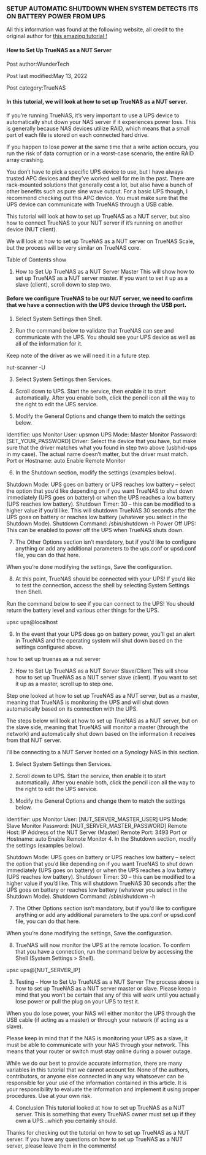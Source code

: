 ### SETUP AUTOMATIC SHUTDOWN WHEN SYSTEM DETECTS ITS ON BATTERY POWER FROM UPS
All this information was found at the following website, all credit to the original author for [this amazing tutorial !](https://www.wundertech.net/how-to-set-up-truenas-as-a-nut-server/)

#### How to Set Up TrueNAS as a NUT Server
Post author:WunderTech

Post last modified:May 13, 2022

Post category:TrueNAS

#### In this tutorial, we will look at how to set up TrueNAS as a NUT server.

If you’re running TrueNAS, it’s very important to use a UPS device to automatically shut down your NAS server if it experiences power loss. This is generally because NAS devices utilize RAID, which means that a small part of each file is stored on each connected hard drive.

If you happen to lose power at the same time that a write action occurs, you run the risk of data corruption or in a worst-case scenario, the entire RAID array crashing.

You don’t have to pick a specific UPS device to use, but I have always trusted APC devices and they’ve worked well for me in the past. There are rack-mounted solutions that generally cost a lot, but also have a bunch of other benefits such as pure sine wave output. For a basic UPS though, I recommend checking out this APC device. You must make sure that the UPS device can communicate with TrueNAS through a USB cable.

This tutorial will look at how to set up TrueNAS as a NUT server, but also how to connect TrueNAS to your NUT server if it’s running on another device (NUT client).

We will look at how to set up TrueNAS as a NUT server on TrueNAS Scale, but the process will be very similar on TrueNAS core.

Table of Contents  show 
1. How to Set Up TrueNAS as a NUT Server Master
This will show how to set up TrueNAS as a NUT server master. If you want to set it up as a slave (client), scroll down to step two.

#### Before we configure TrueNAS to be our NUT server, we need to confirm that we have a connection with the UPS device through the USB port.

1. Select System Settings then Shell.

2. Run the command below to validate that TrueNAS can see and communicate with the UPS. You should see your UPS device as well as all of the information for it.

Keep note of the driver as we will need it in a future step.

nut-scanner -U

3. Select System Settings then Services.

4. Scroll down to UPS. Start the service, then enable it to start automatically. After you enable both, click the pencil icon all the way to the right to edit the UPS service.

5. Modify the General Options and change them to match the settings below.

Identifier: ups
Monitor User: upsmon
UPS Mode: Master
Monitor Password: [SET_YOUR_PASSWORD]
Driver: Select the device that you have, but make sure that the driver matches what you found in step two above (usbhid-ups in my case). The actual name doesn’t matter, but the driver must match.
Port or Hostname: auto
Enable Remote Monitor

6. In the Shutdown section, modify the settings (examples below).

Shutdown Mode: UPS goes on battery or UPS reaches low battery – select the option that you’d like depending on if you want TrueNAS to shut down immediately (UPS goes on battery) or when the UPS reaches a low battery (UPS reaches low battery).
Shutdown Timer: 30 – this can be modified to a higher value if you’d like. This will shutdown TrueNAS 30 seconds after the UPS goes on battery or reaches low battery (whatever you select in the Shutdown Mode).
Shutdown Command: /sbin/shutdown -h
Power Off UPS: This can be enabled to power off the UPS when TrueNAS shuts down.

7. The Other Options section isn’t mandatory, but if you’d like to configure anything or add any additional parameters to the ups.conf or upsd.conf file, you can do that here.

When you’re done modifying the settings, Save the configuration.


8. At this point, TrueNAS should be connected with your UPS! If you’d like to test the connection, access the shell by selecting System Settings then Shell.

Run the command below to see if you can connect to the UPS! You should return the battery level and various other things for the UPS.

upsc ups@localhost

9. In the event that your UPS does go on battery power, you’ll get an alert in TrueNAS and the operating system will shut down based on the settings configured above.

how to set up truenas as a nut server

2. How to Set Up TrueNAS as a NUT Server Slave/Client
This will show how to set up TrueNAS as a NUT server slave (client). If you want to set it up as a master, scroll up to step one.

Step one looked at how to set up TrueNAS as a NUT server, but as a master, meaning that TrueNAS is monitoring the UPS and will shut down automatically based on its connection with the UPS.

The steps below will look at how to set up TrueNAS as a NUT server, but on the slave side, meaning that TrueNAS will monitor a master (through the network) and automatically shut down based on the information it receives from that NUT server.

I’ll be connecting to a NUT Server hosted on a Synology NAS in this section.

1. Select System Settings then Services.


2. Scroll down to UPS. Start the service, then enable it to start automatically. After you enable both, click the pencil icon all the way to the right to edit the UPS service.


3. Modify the General Options and change them to match the settings below.

Identifier: ups
Monitor User: [NUT_SERVER_MASTER_USER]
UPS Mode: Slave
Monitor Password: [NUT_SERVER_MASTER_PASSWORD]
Remote Host: IP Address of the NUT Server (Master)
Remote Port: 3493
Port or Hostname: auto
Enable Remote Monitor
4. In the Shutdown section, modify the settings (examples below).

Shutdown Mode: UPS goes on battery or UPS reaches low battery – select the option that you’d like depending on if you want TrueNAS to shut down immediately (UPS goes on battery) or when the UPS reaches a low battery (UPS reaches low battery).
Shutdown Timer: 30 – this can be modified to a higher value if you’d like. This will shutdown TrueNAS 30 seconds after the UPS goes on battery or reaches low battery (whatever you select in the Shutdown Mode).
Shutdown Command: /sbin/shutdown -h

7. The Other Options section isn’t mandatory, but if you’d like to configure anything or add any additional parameters to the ups.conf or upsd.conf file, you can do that here.

When you’re done modifying the settings, Save the configuration.


8. TrueNAS will now monitor the UPS at the remote location. To confirm that you have a connection, run the command below by accessing the Shell (System Settings > Shell).

upsc ups@[NUT_SERVER_IP]

3. Testing – How to Set Up TrueNAS as a NUT Server
The process above is how to set up TrueNAS as a NUT server master or slave. Please keep in mind that you won’t be certain that any of this will work until you actually lose power or pull the plug on your UPS to test it.

When you do lose power, your NAS will either monitor the UPS through the USB cable (if acting as a master) or through your network (if acting as a slave).

Please keep in mind that if the NAS is monitoring your UPS as a slave, it must be able to communicate with your NAS through your network. This means that your router or switch must stay online during a power outage.

While we do our best to provide accurate information, there are many variables in this tutorial that we cannot account for. None of the authors, contributors, or anyone else connected in any way whatsoever can be responsible for your use of the information contained in this article. It is your responsibility to evaluate the information and implement it using proper procedures. Use at your own risk.

4. Conclusion
This tutorial looked at how to set up TrueNAS as a NUT server. This is something that every TrueNAS owner must set up if they own a UPS…which you certainly should.

Thanks for checking out the tutorial on how to set up TrueNAS as a NUT server. If you have any questions on how to set up TrueNAS as a NUT server, please leave them in the comments!
